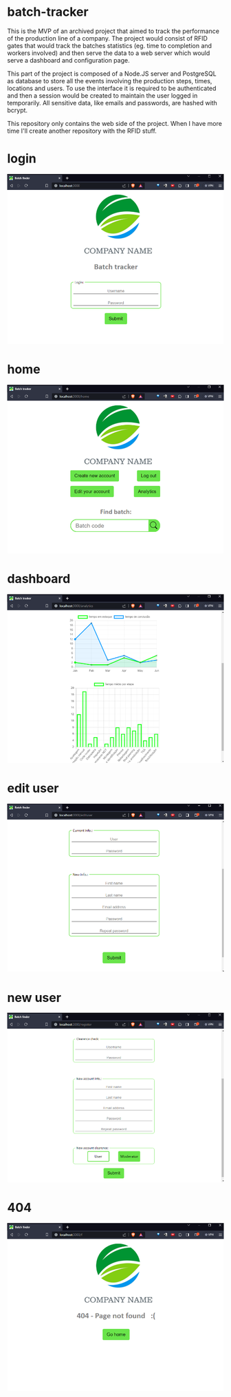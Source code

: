 # batch-tracker
This is the MVP of an archived project that aimed to track the performance of the production line of a company. The project would consist of RFID gates that would track the batches statistics (eg. time to completion and  workers involved) and then serve the data to a web server which would serve a dashboard and configuration page.

This part of the project is composed of a Node.JS server and PostgreSQL as database to store all the events involving the production steps, times, locations and users. To use the interface it is required to be authenticated and then a session would be created to maintain the user logged in temporarily. All sensitive data, like emails and passwords, are hashed with bcrypt.

This repository only contains the web side of the project. When I have more time I'll create another repository with the RFID stuff.

# login
<!-- ![home](images/home.png){width=50 height=50} -->
<!-- ![home](images/home.png){width=500px}
![home](images/home.png){width=50} -->
<!-- ![login](images/login.png){width=50%} -->
![login](images/login.png)
<!-- ![home =640x640](images/home.png) -->
<!-- <img src="images/home.png" alt="home" width="32" style="width:320px;"/> -->

# home
![home](images/home.png)

# dashboard
![dashboard](images/dashboard.png)

# edit user
![edit_user](images/edit_user.png)

# new user
![new_user](images/new_user.png)

# 404
![404](images/404.png)